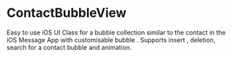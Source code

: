 # ContactBubbleView
Easy to use iOS UI Class for a bubble collection similar to the contact in the iOS Message App with customisable bubble . Supports insert , deletion, search for a contact bubble and animation.
